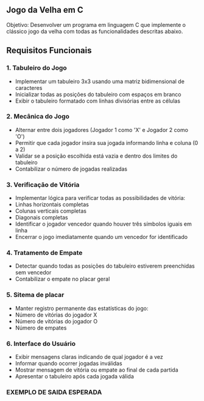 ## Jogo da Velha em C
Objetivo:
Desenvolver um programa em linguagem C que implemente o clássico jogo da velha com todas as funcionalidades descritas abaixo.

## Requisitos Funcionais 

### 1. Tabuleiro do Jogo
- Implementar um tabuleiro 3x3 usando uma matriz bidimensional de caracteres
- Inicializar todas as posições do tabuleiro com espaços em branco
- Exibir o tabuleiro formatado com linhas divisórias entre as células

### 2. Mecânica do Jogo
- Alternar entre dois jogadores (Jogador 1 como 'X' e Jogador 2 como 'O')
- Permitir que cada jogador insira sua jogada informando linha e coluna (0 a 2)
- Validar se a posição escolhida está vazia e dentro dos limites do tabuleiro
- Contabilizar o número de jogadas realizadas

### 3. Verificação de Vitória
- Implementar lógica para verificar todas as possibilidades de vitória:
- Linhas horizontais completas
- Colunas verticais completas
- Diagonais completas
- Identificar o jogador vencedor quando houver três símbolos iguais em linha
- Encerrar o jogo imediatamente quando um vencedor for identificado

### 4. Tratamento de Empate
- Detectar quando todas as posições do tabuleiro estiverem preenchidas sem vencedor
- Contabilizar o empate no placar geral

### 5. Sitema de placar
- Manter registro permanente das estatísticas do jogo:
- Número de vitórias do jogador X
- Número de vitórias do jogador O
- Número de empates

### 6. Interface do Usuário
- Exibir mensagens claras indicando de qual jogador é a vez
- Informar quando ocorrer jogadas inválidas
- Mostrar mensagem de vitória ou empate ao final de cada partida
- Apresentar o tabuleiro após cada jogada válida

### EXEMPLO DE SAIDA ESPERADA
  


